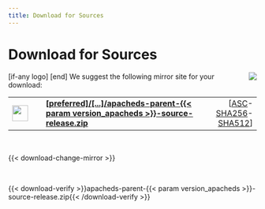 ```yaml
---
title: Download for Sources
---
```


# Download for Sources

<p>
    [if-any logo]
    <a href="[link]"><img align="right" src="[logo]" border="0" /></a>
    [end]
    We suggest the following mirror site for your download:
</p>

<p>
    <div class="download">
        <table width="100%" class="noBorder">
            <tr>
                <td>
                    <a href="[preferred]/directory/apacheds/dist/{{< param version_apacheds >}}/apacheds-parent-{{< param version_apacheds >}}-source-release.zip">
                        <img src="/images/download.png" width="32" height="32" border="0"/>
                    </a>
                </td>
                <td>&nbsp;</td>
                <td>
                    <a href="[preferred]/directory/apacheds/dist/{{< param version_apacheds >}}/apacheds-parent-{{< param version_apacheds >}}-source-release.zip">
                        <strong>
                            [preferred]/&#91;...&#93;/apacheds-parent-{{< param version_apacheds >}}-source-release.zip
                        </strong>
                    </a>
                </td>
                <td align="right">
                    [<a href="https://downloads.apache.org/directory/apacheds/dist/{{< param version_apacheds >}}/apacheds-parent-{{< param version_apacheds >}}-source-release.zip.asc">ASC</a>-<a href="https://downloads.apache.org/directory/apacheds/dist/{{< param version_apacheds >}}/apacheds-parent-{{< param version_apacheds >}}-source-release.zip.sha256">SHA256</a>-<a href="https://downloads.apache.org/directory/apacheds/dist/{{< param version_apacheds >}}/apacheds-parent-{{< param version_apacheds >}}-source-release.zip.sha512">SHA512</a>]
                </td>
            </tr>
        </table>
    </div>
</p>

<p>&nbsp;</p>

{{< download-change-mirror >}}

<p>&nbsp;</p>

{{< download-verify >}}apacheds-parent-{{< param version_apacheds >}}-source-release.zip{{< /download-verify >}}

